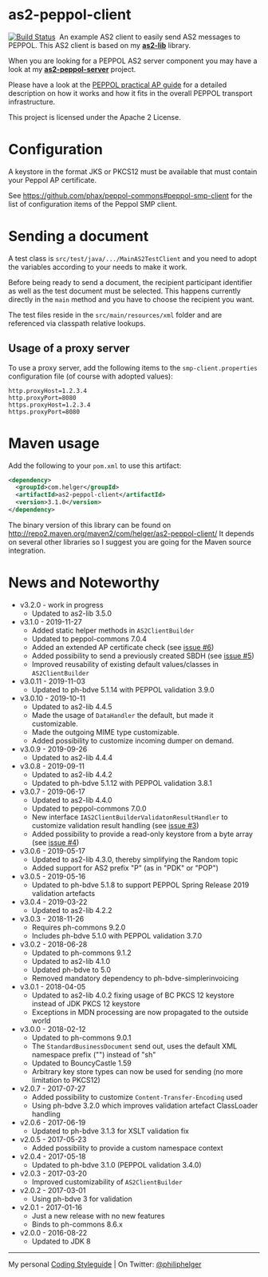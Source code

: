 # as2-peppol-client

[![Build Status](https://travis-ci.org/phax/as2-peppol-client.svg?branch=master)](https://travis-ci.org/phax/as2-peppol-client)
﻿
An example AS2 client to easily send AS2 messages to PEPPOL.
This AS2 client is based on my **[as2-lib](https://github.com/phax/as2-lib)** library.

When you are looking for a PEPPOL AS2 server component you may have a look at my **[as2-peppol-server](https://github.com/phax/as2-peppol-server)** project.

Please have a look at the [PEPPOL practical AP guide](http://peppol.helger.com/public/?menuitem=docs-setup-ap)
for a detailed description on how it works and how it fits in the overall PEPPOL transport infrastructure.

This project is licensed under the Apache 2 License.

# Configuration

A keystore in the format JKS or PKCS12 must be available that must contain your Peppol AP certificate.

See https://github.com/phax/peppol-commons#peppol-smp-client for the list of configuration items of the Peppol SMP client.


# Sending a document

A test class is `src/test/java/.../MainAS2TestClient` and you need to adopt the variables according to your needs to make it work.

Before being ready to send a document, the recipient participant identifier as well as the test document must be selected. This happens currently directly in the `main` method and you have to choose the recipient you want.

The test files reside in the `src/main/resources/xml` folder and are referenced via classpath relative lookups.

## Usage of a proxy server

To use a proxy server, add the following items to the `smp-client.properties` configuration file (of course with adopted values):
 
```
http.proxyHost=1.2.3.4
http.proxyPort=8080
https.proxyHost=1.2.3.4
https.proxyPort=8080
```


# Maven usage
Add the following to your `pom.xml` to use this artifact:

```xml
<dependency>
  <groupId>com.helger</groupId>
  <artifactId>as2-peppol-client</artifactId>
  <version>3.1.0</version>
</dependency>
```

The binary version of this library can be found on http://repo2.maven.org/maven2/com/helger/as2-peppol-client/ 
It depends on several other libraries so I suggest you are going for the Maven source integration.

# News and Noteworthy

* v3.2.0 - work in progress
    * Updated to as2-lib 3.5.0
* v3.1.0 - 2019-11-27
    * Added static helper methods in `AS2ClientBuilder`
    * Updated to peppol-commons 7.0.4
    * Added an extended AP certificate check (see [issue #6](https://github.com/phax/as2-peppol-client/issues/6))
    * Added possibility to send a previously created SBDH (see [issue #5](https://github.com/phax/as2-peppol-client/issues/5))
    * Improved reusability of existing default values/classes in `AS2ClientBuilder`  
* v3.0.11 - 2019-11-03
    * Updated to ph-bdve 5.1.14 with PEPPOL validation 3.9.0
* v3.0.10 - 2019-10-11
    * Updated to as2-lib 4.4.5
    * Made the usage of `DataHandler` the default, but made it customizable.
    * Made the outgoing MIME type customizable. 
    * Added possibility to customize incoming dumper on demand.
* v3.0.9 - 2019-09-26
    * Updated to as2-lib 4.4.4
* v3.0.8 - 2019-09-11
    * Updated to as2-lib 4.4.2
    * Updated to ph-bdve 5.1.12 with PEPPOL validation 3.8.1
* v3.0.7 - 2019-06-17
    * Updated to as2-lib 4.4.0
    * Updated to peppol-commons 7.0.0
    * New interface `IAS2ClientBuilderValidatonResultHandler` to customize validation result handling (see [issue #3](https://github.com/phax/as2-peppol-client/issues/3))
    * Added possibility to provide a read-only keystore from a byte array (see [issue #4](https://github.com/phax/as2-peppol-client/issues/4))
* v3.0.6 - 2019-05-17
    * Updated to as2-lib 4.3.0, thereby simplifying the Random topic
    * Added support for AS2 prefix "P" (as in "PDK" or "POP")
* v3.0.5 - 2019-05-16
    * Updated to ph-bdve 5.1.8 to support PEPPOL Spring Release 2019 validation artefacts
* v3.0.4 - 2019-03-22
    * Updated to as2-lib 4.2.2
* v3.0.3 - 2018-11-26
    * Requires ph-commons 9.2.0
    * Includes ph-bdve 5.1.0 with PEPPOL validation 3.7.0 
* v3.0.2 - 2018-06-28
    * Updated to ph-commons 9.1.2
    * Updated to as2-lib 4.1.0
    * Updated ph-bdve to 5.0
    * Removed mandatory dependency to ph-bdve-simplerinvoicing
* v3.0.1 - 2018-04-05
    * Updated to as2-lib 4.0.2 fixing usage of BC PKCS 12 keystore instead of JDK PKCS 12 keystore
    * Exceptions in MDN processing are now propagated to the outside world
* v3.0.0 - 2018-02-12
    * Updated to ph-commons 9.0.1
    * The `StandardBusinessDocument` send out, uses the default XML namespace prefix ("") instead of "sh"
    * Updated to BouncyCastle 1.59
    * Arbitrary key store types can now be used for sending (no more limitation to PKCS12)
* v2.0.7 - 2017-07-27
    * Added possibility to customize `Content-Transfer-Encoding` used
    * Using ph-bdve 3.2.0 which improves validation artefact ClassLoader handling
* v2.0.6 - 2017-06-19
    * Updated to ph-bdve 3.1.3 for XSLT validation fix
* v2.0.5 - 2017-05-23
    * Added possibility to provide a custom namespace context
* v2.0.4 - 2017-05-18
    * Updated to ph-bdve 3.1.0 (PEPPOL validation 3.4.0)
* v2.0.3 - 2017-03-20
    * Improved customizability of `AS2ClientBuilder`
* v2.0.2 - 2017-03-01
    * Using ph-bdve 3 for validation
* v2.0.1 - 2017-01-16
    * Just a new release with no new features
    * Binds to ph-commons 8.6.x
* v2.0.0 - 2016-08-22
    * Updated to JDK 8

---

My personal [Coding Styleguide](https://github.com/phax/meta/blob/master/CodingStyleguide.md) |
On Twitter: <a href="https://twitter.com/philiphelger">@philiphelger</a>
